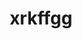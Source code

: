 ---
title: xrkffgg
github: https://github.com/xrkffgg
mode: dark
transition: 3s
archetype:
- Minimalistic
---